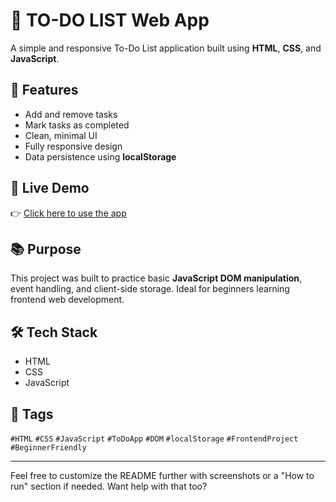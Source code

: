 # 📝 TO-DO LIST Web App

A simple and responsive To-Do List application built using **HTML**, **CSS**, and **JavaScript**.

## 🔧 Features

- Add and remove tasks
- Mark tasks as completed
- Clean, minimal UI
- Fully responsive design
- Data persistence using **localStorage**

## 🚀 Live Demo

👉 [Click here to use the app](https://pandu4747.github.io/TO-DO-LIST/)

## 📚 Purpose

This project was built to practice basic **JavaScript DOM manipulation**, event handling, and client-side storage. Ideal for beginners learning frontend web development.

## 🛠️ Tech Stack

- HTML
- CSS
- JavaScript

## 📌 Tags

`#HTML` `#CSS` `#JavaScript` `#ToDoApp` `#DOM` `#localStorage` `#FrontendProject` `#BeginnerFriendly`

---

Feel free to customize the README further with screenshots or a "How to run" section if needed. Want help with that too?

